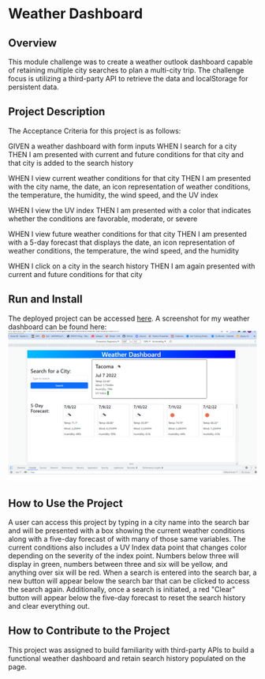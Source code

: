 # Weather Dashboard

## Overview

This module challenge was to create a weather outlook dashboard capable of retaining multiple city searches to plan a multi-city trip. The challenge focus is utilizing a third-party API to retrieve the data and localStorage for persistent data. 

## Project Description

The Acceptance Criteria for this project is as follows:

GIVEN a weather dashboard with form inputs
WHEN I search for a city
THEN I am presented with current and future conditions for that city and that city is added to the search history

WHEN I view current weather conditions for that city
THEN I am presented with the city name, the date, an icon representation of weather conditions, the temperature, the humidity, the wind speed, and the UV index

WHEN I view the UV index
THEN I am presented with a color that indicates whether the conditions are favorable, moderate, or severe

WHEN I view future weather conditions for that city
THEN I am presented with a 5-day forecast that displays the date, an icon representation of weather conditions, the temperature, the wind speed, and the humidity

WHEN I click on a city in the search history
THEN I am again presented with current and future conditions for that city

## Run and Install

The deployed project can be accessed [here](https://kristensantee.github.io/weather-dashboard/). A screenshot for my weather dashboard can be found here:
![](./assets/Screenshot.png)

## How to Use the Project

A user can access this project by typing in a city name into the search bar and will be presented with a box showing the current weather conditions along with a five-day forecast of with many of those same variables. The current conditions also includes a UV Index data point that changes color depending on the severity of the index point. Numbers below three will display in green, numbers between three and six will be yellow, and anything over six will be red. When a search is entered into the search bar, a new button will appear below the search bar that can be clicked to access the search again. Additionally, once a search is initiated, a red "Clear" button will appear below the five-day forecast to reset the search history and clear everything out.

## How to Contribute to the Project

This project was assigned to build familiarity with third-party APIs to build a functional weather dashboard and retain search history populated on the page.